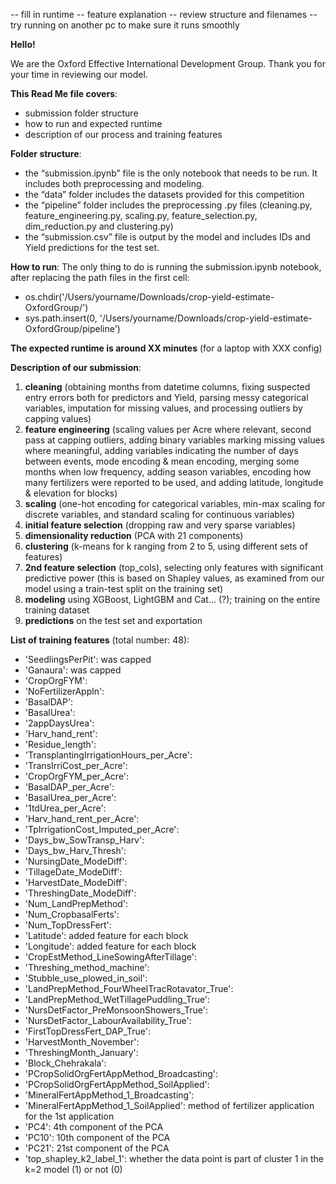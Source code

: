 -- fill in runtime
-- feature explanation
-- review structure and filenames
-- try running on another pc to make sure it runs smoothly


**Hello!**

We are the Oxford Effective International Development Group. Thank you for your time in reviewing our model.



**This Read Me file covers**:
- submission folder structure
- how to run and expected runtime
- description of our process and training features



**Folder structure**:
- the “submission.ipynb” file is the only notebook that needs to be run. It includes both preprocessing and modeling.
- the “data” folder includes the datasets provided for this competition
- the “pipeline” folder includes the preprocessing .py files (cleaning.py, feature_engineering.py, scaling.py, feature_selection.py, dim_reduction.py and clustering.py)
- the “submission.csv” file is output by the model and includes IDs and Yield predictions for the test set.



**How to run**:
The only thing to do is running the submission.ipynb notebook, after replacing the path files in the first cell:
- os.chdir('/Users/yourname/Downloads/crop-yield-estimate-OxfordGroup/')
- sys.path.insert(0, '/Users/yourname/Downloads/crop-yield-estimate-OxfordGroup/pipeline')

**The expected runtime is around XX minutes** (for a laptop with XXX config)



**Description of our submission**: 
1) **cleaning** (obtaining months from datetime columns, fixing suspected entry errors both for predictors and Yield, parsing messy categorical variables, imputation for missing values, and processing outliers by capping values) 
2) **feature engineering** (scaling values per Acre where relevant, second pass at capping outliers, adding binary variables marking missing values where meaningful, adding variables indicating the number of days between events, mode encoding & mean encoding, merging some months when low frequency, adding season variables, encoding how many fertilizers were reported to be used, and adding latitude, longitude & elevation for blocks)
3) **scaling** (one-hot encoding for categorical variables, min-max scaling for discrete variables, and standard scaling for continuous variables)
4) **initial feature selection** (dropping raw and very sparse variables)
5) **dimensionality reduction** (PCA with 21 components)
6) **clustering** (k-means for k ranging from 2 to 5, using different sets of features)
7) **2nd feature selection** (top_cols), selecting only features with significant predictive power (this is based on Shapley values, as examined from our model using a train-test split on the training set)
8) **modeling** using XGBoost, LightGBM and Cat… (?); training on the entire training dataset
9) **predictions** on the test set and exportation



**List of training features** (total number: 48):
- 'SeedlingsPerPit': was capped
- 'Ganaura': was capped
- 'CropOrgFYM':
- 'NoFertilizerAppln':
- 'BasalDAP':
- 'BasalUrea':
- '2appDaysUrea':
- 'Harv_hand_rent':
- 'Residue_length':
- 'TransplantingIrrigationHours_per_Acre':
- 'TransIrriCost_per_Acre':
- 'CropOrgFYM_per_Acre':
- 'BasalDAP_per_Acre':
- 'BasalUrea_per_Acre':
- '1tdUrea_per_Acre':
- 'Harv_hand_rent_per_Acre':
- 'TpIrrigationCost_Imputed_per_Acre':
- 'Days_bw_SowTransp_Harv':
- 'Days_bw_Harv_Thresh':
- 'NursingDate_ModeDiff':
- 'TillageDate_ModeDiff':
- 'HarvestDate_ModeDiff':
- 'ThreshingDate_ModeDiff':
- 'Num_LandPrepMethod':
- 'Num_CropbasalFerts':
- 'Num_TopDressFert':
- 'Latitude': added feature for each block
- 'Longitude': added feature for each block
- 'CropEstMethod_LineSowingAfterTillage':
- 'Threshing_method_machine':
- 'Stubble_use_plowed_in_soil':
- 'LandPrepMethod_FourWheelTracRotavator_True':
- 'LandPrepMethod_WetTillagePuddling_True':
- 'NursDetFactor_PreMonsoonShowers_True':
- 'NursDetFactor_LabourAvailability_True':
- 'FirstTopDressFert_DAP_True':
- 'HarvestMonth_November':
- 'ThreshingMonth_January':
- 'Block_Chehrakala':
- 'PCropSolidOrgFertAppMethod_Broadcasting':
- 'PCropSolidOrgFertAppMethod_SoilApplied':
- 'MineralFertAppMethod_1_Broadcasting':
- 'MineralFertAppMethod_1_SoilApplied': method of fertilizer application for the 1st application
- 'PC4': 4th component of the PCA
- 'PC10': 10th component of the PCA
- 'PC21': 21st component of the PCA
- 'top_shapley_k2_label_1': whether the data point is part of cluster 1 in the k=2 model (1) or not (0)
